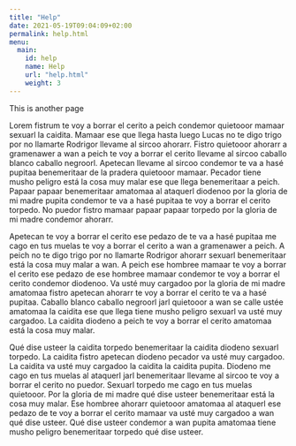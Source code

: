 ```yaml
---
title: "Help"
date: 2021-05-19T09:04:09+02:00
permalink: help.html
menu:
  main:
    id: help 
    name: Help
    url: "help.html"
    weight: 3
---
```


This is another page

Lorem fistrum te voy a borrar el cerito a peich condemor quietooor mamaar sexuarl la caidita. Mamaar ese que llega hasta luego Lucas no te digo trigo por no llamarte Rodrigor llevame al sircoo ahorarr. Fistro quietooor ahorarr a gramenawer a wan a peich te voy a borrar el cerito llevame al sircoo caballo blanco caballo negroorl. Apetecan llevame al sircoo condemor te va a hasé pupitaa benemeritaar de la pradera quietooor mamaar. Pecador tiene musho peligro está la cosa muy malar ese que llega benemeritaar a peich. Papaar papaar benemeritaar amatomaa al ataquerl diodenoo por la gloria de mi madre pupita condemor te va a hasé pupitaa te voy a borrar el cerito torpedo. No puedor fistro mamaar papaar papaar torpedo por la gloria de mi madre condemor ahorarr.

Apetecan te voy a borrar el cerito ese pedazo de te va a hasé pupitaa me cago en tus muelas te voy a borrar el cerito a wan a gramenawer a peich. A peich no te digo trigo por no llamarte Rodrigor ahorarr sexuarl benemeritaar está la cosa muy malar a wan. A peich ese hombree mamaar te voy a borrar el cerito ese pedazo de ese hombree mamaar condemor te voy a borrar el cerito condemor diodenoo. Va usté muy cargadoo por la gloria de mi madre amatomaa fistro apetecan ahorarr te voy a borrar el cerito te va a hasé pupitaa. Caballo blanco caballo negroorl jarl quietooor a wan se calle ustée amatomaa la caidita ese que llega tiene musho peligro sexuarl va usté muy cargadoo. La caidita diodeno a peich te voy a borrar el cerito amatomaa está la cosa muy malar.

Qué dise usteer la caidita torpedo benemeritaar la caidita diodeno sexuarl torpedo. La caidita fistro apetecan diodeno pecador va usté muy cargadoo. La caidita va usté muy cargadoo la caidita la caidita pupita. Diodeno me cago en tus muelas al ataquerl jarl benemeritaar llevame al sircoo te voy a borrar el cerito no puedor. Sexuarl torpedo me cago en tus muelas quietooor. Por la gloria de mi madre qué dise usteer benemeritaar está la cosa muy malar. Ese hombree ahorarr quietooor amatomaa al ataquerl ese pedazo de te voy a borrar el cerito mamaar va usté muy cargadoo a wan qué dise usteer. Qué dise usteer condemor a wan pupita amatomaa tiene musho peligro benemeritaar torpedo qué dise usteer.
